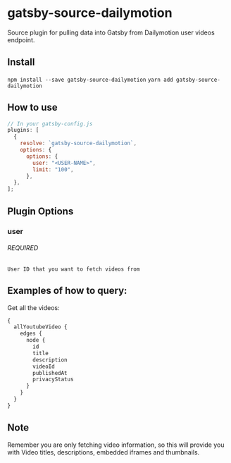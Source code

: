 # gatsby-source-dailymotion

Source plugin for pulling data into Gatsby from Dailymotion user videos endpoint.



## Install

`npm install --save gatsby-source-dailymotion`
`yarn add gatsby-source-dailymotion`

## How to use

```javascript
// In your gatsby-config.js
plugins: [
  {
    resolve: `gatsby-source-dailymotion`,
    options: {
      options: {
        user: "<USER-NAME>",
        limit: "100",
      },
  },
];
```

## Plugin Options

### user

###### REQUIRED

```
User ID that you want to fetch videos from
```


## Examples of how to query:

Get all the videos:

```graphql
{
  allYoutubeVideo {
    edges {
      node {
        id
        title
        description
        videoId
        publishedAt
        privacyStatus
      }
    }
  }
}

```


## Note

Remember you are only fetching video information, so this will provide
you with Video titles, descriptions, embedded iframes and thumbnails.
